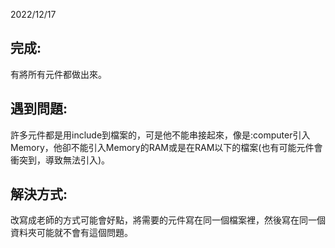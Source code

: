 2022/12/17

## 完成:
有將所有元件都做出來。

## 遇到問題:
許多元件都是用include到檔案的，可是他不能串接起來，像是:computer引入Memory，他卻不能引入Memory的RAM或是在RAM以下的檔案(也有可能元件會衝突到，導致無法引入)。

## 解決方式:
改寫成老師的方式可能會好點，將需要的元件寫在同一個檔案裡，然後寫在同一個資料夾可能就不會有這個問題。